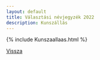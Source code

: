 ```yaml
---
layout: default
title: Választási névjegyzék 2022
description: Kunszállás
---
```


{% include Kunszaallaas.html %}

[Vissza](./)